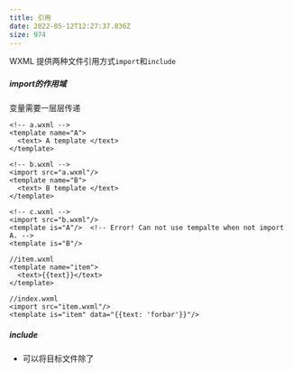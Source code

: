 ```yaml
---
title: 引用
date: 2022-05-12T12:27:37.836Z
size: 974
---
```

WXML 提供两种文件引用方式`import`和`include`

##### import的作用域

变量需要一层层传递

```vue
<!-- a.wxml -->
<template name="A">
  <text> A template </text>
</template>

<!-- b.wxml -->
<import src="a.wxml"/>
<template name="B">
  <text> B template </text>
</template>

<!-- c.wxml -->
<import src="b.wxml"/>
<template is="A"/>  <!-- Error! Can not use tempalte when not import A. -->
<template is="B"/>
```

```vue
//item.wxml
<template name="item">
  <text>{{text}}</text>
</template>

//index.wxml
<import src="item.wxml"/>
<template is="item" data="{{text: 'forbar'}}"/>
```

##### include

- 可以将目标文件除了 <template/> <wxs/> 外的整个代码引入，相当于是拷贝到 include 位置
- include可以直接使用页面的变量

```vue
<!-- index.wxml -->
<include src="header.wxml"/>
<view> body </view>
<include src="footer.wxml"/>

<!-- header.wxml -->
<view> header </view>

<!-- footer.wxml -->
<view> footer </view>
```
